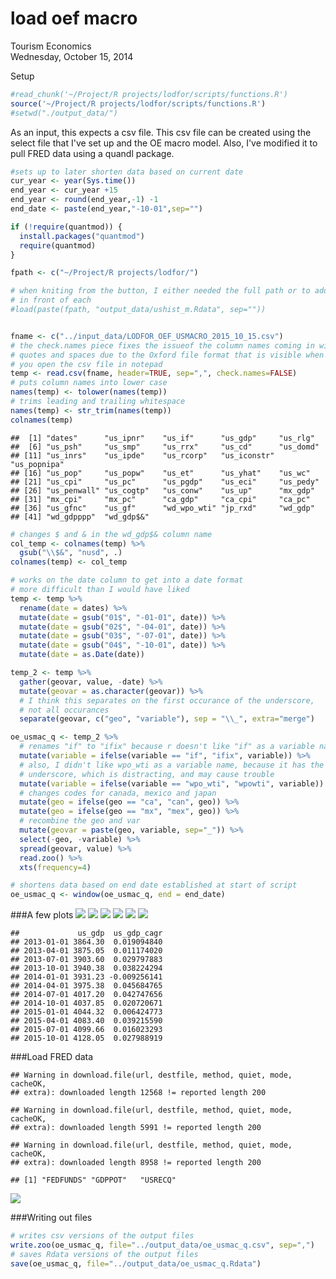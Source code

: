 # load oef macro
Tourism Economics  
Wednesday, October 15, 2014  


Setup

```r
#read_chunk('~/Project/R projects/lodfor/scripts/functions.R')
source('~/Project/R projects/lodfor/scripts/functions.R')
#setwd("./output_data/")
```



As an input, this expects a csv file. This csv file can be created using the
select file that I've set up and the OE macro model.
Also, I've modified it to pull FRED data using a quandl package.


```r
#sets up to later shorten data based on current date 
cur_year <- year(Sys.time())
end_year <- cur_year +15
end_year <- round(end_year,-1) -1
end_date <- paste(end_year,"-10-01",sep="")
```



```r
if (!require(quantmod)) {
  install.packages("quantmod")
  require(quantmod)
}

fpath <- c("~/Project/R projects/lodfor/")

# when kniting from the button, I either needed the full path or to add "../" 
# in front of each
#load(paste(fpath, "output_data/ushist_m.Rdata", sep=""))


fname <- c("../input_data/LODFOR_OEF_USMACRO_2015_10_15.csv")
# the check.names piece fixes the issueof the column names coming in with
# quotes and spaces due to the Oxford file format that is visible when 
# you open the csv file in notepad
temp <- read.csv(fname, header=TRUE, sep=",", check.names=FALSE) 
# puts column names into lower case
names(temp) <- tolower(names(temp))
# trims leading and trailing whitespace
names(temp) <- str_trim(names(temp))
colnames(temp)
```

```
##  [1] "dates"      "us_ipnr"    "us_if"      "us_gdp"     "us_rlg"    
##  [6] "us_psh"     "us_smp"     "us_rrx"     "us_cd"      "us_domd"   
## [11] "us_inrs"    "us_ipde"    "us_rcorp"   "us_iconstr" "us_popnipa"
## [16] "us_pop"     "us_popw"    "us_et"      "us_yhat"    "us_wc"     
## [21] "us_cpi"     "us_pc"      "us_pgdp"    "us_eci"     "us_pedy"   
## [26] "us_penwall" "us_cogtp"   "us_conw"    "us_up"      "mx_gdp"    
## [31] "mx_cpi"     "mx_pc"      "ca_gdp"     "ca_cpi"     "ca_pc"     
## [36] "us_gfnc"    "us_gf"      "wd_wpo_wti" "jp_rxd"     "wd_gdp"    
## [41] "wd_gdpppp"  "wd_gdp$&"
```

```r
# changes $ and & in the wd_gdp$& column name
col_temp <- colnames(temp) %>%
  gsub("\\$&", "nusd", .)
colnames(temp) <- col_temp

# works on the date column to get into a date format
# more difficult than I would have liked
temp <- temp %>%
  rename(date = dates) %>%
  mutate(date = gsub("01$", "-01-01", date)) %>%
  mutate(date = gsub("02$", "-04-01", date)) %>%
  mutate(date = gsub("03$", "-07-01", date)) %>%
  mutate(date = gsub("04$", "-10-01", date)) %>%
  mutate(date = as.Date(date))

temp_2 <- temp %>%
  gather(geovar, value, -date) %>%
  mutate(geovar = as.character(geovar)) %>%
  # I think this separates on the first occurance of the underscore, 
  # not all occurances
  separate(geovar, c("geo", "variable"), sep = "\\_", extra="merge") 

oe_usmac_q <- temp_2 %>%
  # renames "if" to "ifix" because r doesn't like "if" as a variable name
  mutate(variable = ifelse(variable == "if", "ifix", variable)) %>%
  # also, I didn't like wpo_wti as a variable name, because it has the 
  # underscore, which is distracting, and may cause trouble
  mutate(variable = ifelse(variable == "wpo_wti", "wpowti", variable)) %>%
  # changes codes for canada, mexico and japan
  mutate(geo = ifelse(geo == "ca", "can", geo)) %>%
  mutate(geo = ifelse(geo == "mx", "mex", geo)) %>%
  # recombine the geo and var
  mutate(geovar = paste(geo, variable, sep="_")) %>%
  select(-geo, -variable) %>%
  spread(geovar, value) %>%
  read.zoo() %>%
  xts(frequency=4)

# shortens data based on end date established at start of script
oe_usmac_q <- window(oe_usmac_q, end = end_date)
```

###A few plots
![](040_load_usmacro_files/figure-html/plots-1.png) ![](040_load_usmacro_files/figure-html/plots-2.png) ![](040_load_usmacro_files/figure-html/plots-3.png) ![](040_load_usmacro_files/figure-html/plots-4.png) ![](040_load_usmacro_files/figure-html/plots-5.png) ![](040_load_usmacro_files/figure-html/plots-6.png) 

```
##             us_gdp  us_gdp_cagr
## 2013-01-01 3864.30  0.019094840
## 2013-04-01 3875.05  0.011174020
## 2013-07-01 3903.60  0.029797883
## 2013-10-01 3940.38  0.038224294
## 2014-01-01 3931.23 -0.009256141
## 2014-04-01 3975.38  0.045684765
## 2014-07-01 4017.20  0.042747656
## 2014-10-01 4037.85  0.020720671
## 2015-01-01 4044.32  0.006424773
## 2015-04-01 4083.40  0.039215590
## 2015-07-01 4099.66  0.016023293
## 2015-10-01 4128.05  0.027988919
```

###Load FRED data

```
## Warning in download.file(url, destfile, method, quiet, mode, cacheOK,
## extra): downloaded length 12568 != reported length 200
```

```
## Warning in download.file(url, destfile, method, quiet, mode, cacheOK,
## extra): downloaded length 5991 != reported length 200
```

```
## Warning in download.file(url, destfile, method, quiet, mode, cacheOK,
## extra): downloaded length 8958 != reported length 200
```

```
## [1] "FEDFUNDS" "GDPPOT"   "USRECQ"
```

![](040_load_usmacro_files/figure-html/fred_data-1.png) 

###Writing out files

```r
# writes csv versions of the output files
write.zoo(oe_usmac_q, file="../output_data/oe_usmac_q.csv", sep=",")
# saves Rdata versions of the output files
save(oe_usmac_q, file="../output_data/oe_usmac_q.Rdata")
```

